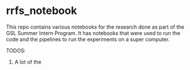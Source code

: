 # rrfs_notebook

This repo contains various notebooks for the research done as part of the GSL Summer Intern Program. It has notebooks that were used to run the code and the pipelines to run the experiments on a super computer. 


TODOS:
1) A lot of the
